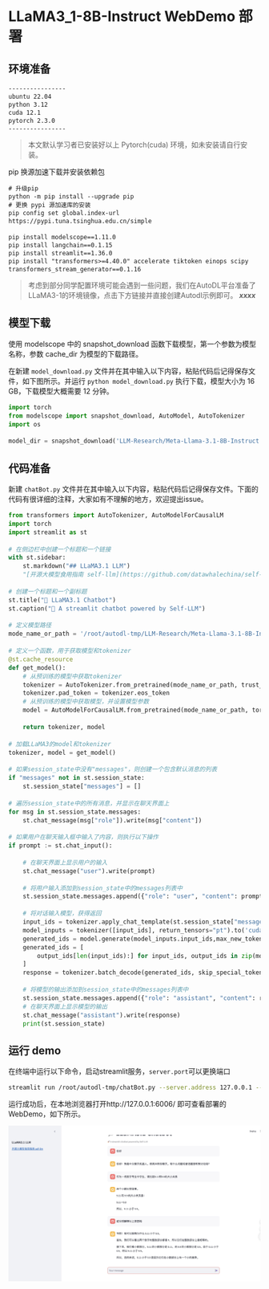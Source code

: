 # LLaMA3_1-8B-Instruct WebDemo 部署

## 环境准备  


```
----------------
ubuntu 22.04
python 3.12
cuda 12.1
pytorch 2.3.0
----------------
```
> 本文默认学习者已安装好以上 Pytorch(cuda) 环境，如未安装请自行安装。

pip 换源加速下载并安装依赖包

```shell
# 升级pip
python -m pip install --upgrade pip
# 更换 pypi 源加速库的安装
pip config set global.index-url https://pypi.tuna.tsinghua.edu.cn/simple

pip install modelscope==1.11.0
pip install langchain==0.1.15
pip install streamlit==1.36.0
pip install "transformers>=4.40.0" accelerate tiktoken einops scipy transformers_stream_generator==0.1.16
```  

> 考虑到部分同学配置环境可能会遇到一些问题，我们在AutoDL平台准备了LLaMA3-1的环境镜像，点击下方链接并直接创建Autodl示例即可。
> ***xxxx***


## 模型下载

使用 modelscope 中的 snapshot_download 函数下载模型，第一个参数为模型名称，参数 cache_dir 为模型的下载路径。

在新建 `model_download.py` 文件并在其中输入以下内容，粘贴代码后记得保存文件，如下图所示。并运行 `python model_download.py` 执行下载，模型大小为 16 GB，下载模型大概需要 12 分钟。

```python  
import torch
from modelscope import snapshot_download, AutoModel, AutoTokenizer
import os

model_dir = snapshot_download('LLM-Research/Meta-Llama-3.1-8B-Instruct', cache_dir='/root/autodl-tmp', revision='master')
```

## 代码准备

新建 `chatBot.py` 文件并在其中输入以下内容，粘贴代码后记得保存文件。下面的代码有很详细的注释，大家如有不理解的地方，欢迎提出issue。

```python
from transformers import AutoTokenizer, AutoModelForCausalLM
import torch
import streamlit as st

# 在侧边栏中创建一个标题和一个链接
with st.sidebar:
    st.markdown("## LLaMA3.1 LLM")
    "[开源大模型食用指南 self-llm](https://github.com/datawhalechina/self-llm.git)"

# 创建一个标题和一个副标题
st.title("💬 LLaMA3.1 Chatbot")
st.caption("🚀 A streamlit chatbot powered by Self-LLM")

# 定义模型路径
mode_name_or_path = '/root/autodl-tmp/LLM-Research/Meta-Llama-3.1-8B-Instruct'

# 定义一个函数，用于获取模型和tokenizer
@st.cache_resource
def get_model():
    # 从预训练的模型中获取tokenizer
    tokenizer = AutoTokenizer.from_pretrained(mode_name_or_path, trust_remote_code=True)
    tokenizer.pad_token = tokenizer.eos_token
    # 从预训练的模型中获取模型，并设置模型参数
    model = AutoModelForCausalLM.from_pretrained(mode_name_or_path, torch_dtype=torch.bfloat16).cuda()
  
    return tokenizer, model

# 加载LLaMA3的model和tokenizer
tokenizer, model = get_model()

# 如果session_state中没有"messages"，则创建一个包含默认消息的列表
if "messages" not in st.session_state:
    st.session_state["messages"] = []

# 遍历session_state中的所有消息，并显示在聊天界面上
for msg in st.session_state.messages:
    st.chat_message(msg["role"]).write(msg["content"])

# 如果用户在聊天输入框中输入了内容，则执行以下操作
if prompt := st.chat_input():
    
    # 在聊天界面上显示用户的输入
    st.chat_message("user").write(prompt)
    
    # 将用户输入添加到session_state中的messages列表中
    st.session_state.messages.append({"role": "user", "content": prompt})

    # 将对话输入模型，获得返回
    input_ids = tokenizer.apply_chat_template(st.session_state["messages"],tokenize=False,add_generation_prompt=True)
    model_inputs = tokenizer([input_ids], return_tensors="pt").to('cuda')
    generated_ids = model.generate(model_inputs.input_ids,max_new_tokens=512)
    generated_ids = [
        output_ids[len(input_ids):] for input_ids, output_ids in zip(model_inputs.input_ids, generated_ids)
    ]
    response = tokenizer.batch_decode(generated_ids, skip_special_tokens=True)[0]

    # 将模型的输出添加到session_state中的messages列表中
    st.session_state.messages.append({"role": "assistant", "content": response})
    # 在聊天界面上显示模型的输出
    st.chat_message("assistant").write(response)
    print(st.session_state)
```

## 运行 demo

在终端中运行以下命令，启动streamlit服务，`server.port`可以更换端口
```bash
streamlit run /root/autodl-tmp/chatBot.py --server.address 127.0.0.1 --server.port 6006
```

运行成功后，在本地浏览器打开http://127.0.0.1:6006/ 即可查看部署的WebDemo，如下所示。

![alt text](./images/03-2.png)

